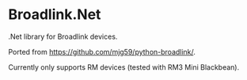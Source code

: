 # Broadlink.Net
.Net library for Broadlink devices.

Ported from https://github.com/mjg59/python-broadlink/.

Currently only supports RM devices (tested with RM3 Mini Blackbean).
